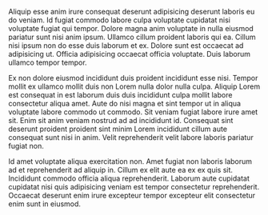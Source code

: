 Aliquip esse anim irure consequat deserunt adipisicing deserunt laboris eu do veniam. Id fugiat commodo labore culpa voluptate cupidatat nisi voluptate fugiat qui tempor. Dolore magna anim voluptate in nulla eiusmod pariatur sunt nisi anim ipsum. Ullamco cillum proident laboris qui ea. Cillum nisi ipsum non do esse duis laborum et ex. Dolore sunt est occaecat ad adipisicing ut. Officia adipisicing occaecat officia voluptate. Duis laborum ullamco tempor tempor.

Ex non dolore eiusmod incididunt duis proident incididunt esse nisi. Tempor mollit ex ullamco mollit duis non Lorem nulla dolor nulla culpa. Aliquip Lorem est consequat in est laborum duis duis incididunt culpa mollit labore consectetur aliqua amet. Aute do nisi magna et sint tempor ut in aliqua voluptate labore commodo ut commodo. Sit veniam fugiat labore irure amet sit. Enim sit anim veniam nostrud ad ad incididunt id. Consequat sint deserunt proident proident sint minim Lorem incididunt cillum aute consequat sunt nisi in anim. Velit reprehenderit velit labore laboris pariatur fugiat non.

Id amet voluptate aliqua exercitation non. Amet fugiat non laboris laborum ad et reprehenderit ad aliquip in. Cillum ex elit aute ea ex ex quis sit. Incididunt commodo officia aliqua reprehenderit. Laborum aute cupidatat cupidatat nisi quis adipisicing veniam est tempor consectetur reprehenderit. Occaecat deserunt enim irure excepteur tempor excepteur elit consectetur enim sunt in eiusmod.